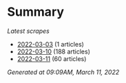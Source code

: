 # Summary
*Latest scrapes*
* [2022-03-03](https://github.com/nuuuwan/news_lk/blob/data/news_lk.2022-03-03.json) (1 articles)
* [2022-03-10](https://github.com/nuuuwan/news_lk/blob/data/news_lk.2022-03-10.json) (188 articles)
* [2022-03-11](https://github.com/nuuuwan/news_lk/blob/data/news_lk.2022-03-11.json) (60 articles)

*Generated at 09:09AM, March 11, 2022*